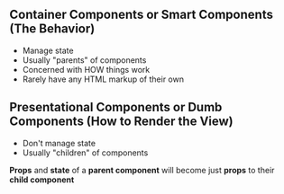 

## Container Components or Smart Components (The Behavior)
- Manage state
- Usually "parents" of components
- Concerned with HOW things work
- Rarely have any HTML markup of their own

## Presentational Components or Dumb Components (How to Render the View)
- Don't manage state
- Usually "children" of components


**Props** and **state** of a **parent component** will become just **props** to their **child component**